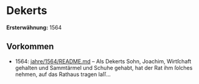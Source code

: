 # Dekerts

**Ersterwähnung:** 1564

## Vorkommen
- 1564: [jahre/1564/README.md](../jahre/1564/README.md) – Als Dekerts Sohn, Joachim, Wirtſchaft gehalten und
Sammtärmel und Schuhe gehabt, hat der Rat ihm ſolches
nehmen, auf das Rathaus tragen laſſ...
